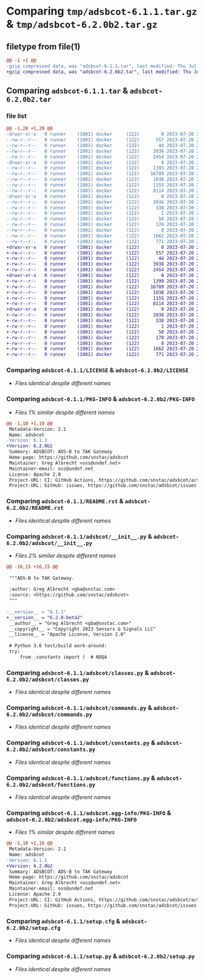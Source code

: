# Comparing `tmp/adsbcot-6.1.1.tar.gz` & `tmp/adsbcot-6.2.0b2.tar.gz`

## filetype from file(1)

```diff
@@ -1 +1 @@
-gzip compressed data, was "adsbcot-6.1.1.tar", last modified: Thu Jul 20 22:43:21 2023, max compression
+gzip compressed data, was "adsbcot-6.2.0b2.tar", last modified: Thu Jul 20 23:17:04 2023, max compression
```

## Comparing `adsbcot-6.1.1.tar` & `adsbcot-6.2.0b2.tar`

### file list

```diff
@@ -1,20 +1,20 @@
-drwxr-xr-x   0 runner    (1001) docker     (122)        0 2023-07-20 22:43:21.048890 adsbcot-6.1.1/
--rw-r--r--   0 runner    (1001) docker     (122)      557 2023-07-20 22:43:10.000000 adsbcot-6.1.1/LICENSE
--rw-r--r--   0 runner    (1001) docker     (122)       44 2023-07-20 22:43:10.000000 adsbcot-6.1.1/MANIFEST.in
--rw-r--r--   0 runner    (1001) docker     (122)     3936 2023-07-20 22:43:21.048890 adsbcot-6.1.1/PKG-INFO
--rw-r--r--   0 runner    (1001) docker     (122)     2454 2023-07-20 22:43:10.000000 adsbcot-6.1.1/README.rst
-drwxr-xr-x   0 runner    (1001) docker     (122)        0 2023-07-20 22:43:21.048890 adsbcot-6.1.1/adsbcot/
--rw-r--r--   0 runner    (1001) docker     (122)     1393 2023-07-20 22:43:10.000000 adsbcot-6.1.1/adsbcot/__init__.py
--rw-r--r--   0 runner    (1001) docker     (122)    16789 2023-07-20 22:43:10.000000 adsbcot-6.1.1/adsbcot/classes.py
--rw-r--r--   0 runner    (1001) docker     (122)     1038 2023-07-20 22:43:10.000000 adsbcot-6.1.1/adsbcot/commands.py
--rw-r--r--   0 runner    (1001) docker     (122)     1155 2023-07-20 22:43:10.000000 adsbcot-6.1.1/adsbcot/constants.py
--rw-r--r--   0 runner    (1001) docker     (122)     8114 2023-07-20 22:43:10.000000 adsbcot-6.1.1/adsbcot/functions.py
-drwxr-xr-x   0 runner    (1001) docker     (122)        0 2023-07-20 22:43:21.048890 adsbcot-6.1.1/adsbcot.egg-info/
--rw-r--r--   0 runner    (1001) docker     (122)     3936 2023-07-20 22:43:20.000000 adsbcot-6.1.1/adsbcot.egg-info/PKG-INFO
--rw-r--r--   0 runner    (1001) docker     (122)      338 2023-07-20 22:43:21.000000 adsbcot-6.1.1/adsbcot.egg-info/SOURCES.txt
--rw-r--r--   0 runner    (1001) docker     (122)        1 2023-07-20 22:43:20.000000 adsbcot-6.1.1/adsbcot.egg-info/dependency_links.txt
--rw-r--r--   0 runner    (1001) docker     (122)       50 2023-07-20 22:43:20.000000 adsbcot-6.1.1/adsbcot.egg-info/entry_points.txt
--rw-r--r--   0 runner    (1001) docker     (122)      170 2023-07-20 22:43:20.000000 adsbcot-6.1.1/adsbcot.egg-info/requires.txt
--rw-r--r--   0 runner    (1001) docker     (122)        8 2023-07-20 22:43:20.000000 adsbcot-6.1.1/adsbcot.egg-info/top_level.txt
--rw-r--r--   0 runner    (1001) docker     (122)     1662 2023-07-20 22:43:21.048890 adsbcot-6.1.1/setup.cfg
--rw-r--r--   0 runner    (1001) docker     (122)      771 2023-07-20 22:43:10.000000 adsbcot-6.1.1/setup.py
+drwxr-xr-x   0 runner    (1001) docker     (122)        0 2023-07-20 23:17:04.283589 adsbcot-6.2.0b2/
+-rw-r--r--   0 runner    (1001) docker     (122)      557 2023-07-20 23:16:54.000000 adsbcot-6.2.0b2/LICENSE
+-rw-r--r--   0 runner    (1001) docker     (122)       44 2023-07-20 23:16:54.000000 adsbcot-6.2.0b2/MANIFEST.in
+-rw-r--r--   0 runner    (1001) docker     (122)     3938 2023-07-20 23:17:04.283589 adsbcot-6.2.0b2/PKG-INFO
+-rw-r--r--   0 runner    (1001) docker     (122)     2454 2023-07-20 23:16:54.000000 adsbcot-6.2.0b2/README.rst
+drwxr-xr-x   0 runner    (1001) docker     (122)        0 2023-07-20 23:17:04.283589 adsbcot-6.2.0b2/adsbcot/
+-rw-r--r--   0 runner    (1001) docker     (122)     1399 2023-07-20 23:16:54.000000 adsbcot-6.2.0b2/adsbcot/__init__.py
+-rw-r--r--   0 runner    (1001) docker     (122)    16789 2023-07-20 23:16:54.000000 adsbcot-6.2.0b2/adsbcot/classes.py
+-rw-r--r--   0 runner    (1001) docker     (122)     1038 2023-07-20 23:16:54.000000 adsbcot-6.2.0b2/adsbcot/commands.py
+-rw-r--r--   0 runner    (1001) docker     (122)     1155 2023-07-20 23:16:54.000000 adsbcot-6.2.0b2/adsbcot/constants.py
+-rw-r--r--   0 runner    (1001) docker     (122)     8114 2023-07-20 23:16:54.000000 adsbcot-6.2.0b2/adsbcot/functions.py
+drwxr-xr-x   0 runner    (1001) docker     (122)        0 2023-07-20 23:17:04.283589 adsbcot-6.2.0b2/adsbcot.egg-info/
+-rw-r--r--   0 runner    (1001) docker     (122)     3938 2023-07-20 23:17:04.000000 adsbcot-6.2.0b2/adsbcot.egg-info/PKG-INFO
+-rw-r--r--   0 runner    (1001) docker     (122)      338 2023-07-20 23:17:04.000000 adsbcot-6.2.0b2/adsbcot.egg-info/SOURCES.txt
+-rw-r--r--   0 runner    (1001) docker     (122)        1 2023-07-20 23:17:04.000000 adsbcot-6.2.0b2/adsbcot.egg-info/dependency_links.txt
+-rw-r--r--   0 runner    (1001) docker     (122)       50 2023-07-20 23:17:04.000000 adsbcot-6.2.0b2/adsbcot.egg-info/entry_points.txt
+-rw-r--r--   0 runner    (1001) docker     (122)      170 2023-07-20 23:17:04.000000 adsbcot-6.2.0b2/adsbcot.egg-info/requires.txt
+-rw-r--r--   0 runner    (1001) docker     (122)        8 2023-07-20 23:17:04.000000 adsbcot-6.2.0b2/adsbcot.egg-info/top_level.txt
+-rw-r--r--   0 runner    (1001) docker     (122)     1662 2023-07-20 23:17:04.287589 adsbcot-6.2.0b2/setup.cfg
+-rw-r--r--   0 runner    (1001) docker     (122)      771 2023-07-20 23:16:54.000000 adsbcot-6.2.0b2/setup.py
```

### Comparing `adsbcot-6.1.1/LICENSE` & `adsbcot-6.2.0b2/LICENSE`

 * *Files identical despite different names*

### Comparing `adsbcot-6.1.1/PKG-INFO` & `adsbcot-6.2.0b2/PKG-INFO`

 * *Files 1% similar despite different names*

```diff
@@ -1,10 +1,10 @@
 Metadata-Version: 2.1
 Name: adsbcot
-Version: 6.1.1
+Version: 6.2.0b2
 Summary: ADSBCOT: ADS-B to TAK Gateway
 Home-page: https://github.com/snstac/adsbcot
 Maintainer: Greg Albrecht <oss@undef.net>
 Maintainer-email: oss@undef.net
 License: Apache 2.0
 Project-URL: CI: GitHub Actions, https://github.com/snstac/adsbcot/actions
 Project-URL: GitHub: issues, https://github.com/snstac/adsbcot/issues
```

### Comparing `adsbcot-6.1.1/README.rst` & `adsbcot-6.2.0b2/README.rst`

 * *Files identical despite different names*

### Comparing `adsbcot-6.1.1/adsbcot/__init__.py` & `adsbcot-6.2.0b2/adsbcot/__init__.py`

 * *Files 2% similar despite different names*

```diff
@@ -16,15 +16,15 @@
 
 """ADS-B to TAK Gateway.
 
 :author: Greg Albrecht <gba@snstac.com>
 :source: <https://github.com/snstac/adsbcot>
 """
 
-__version__ = "6.1.1"
+__version__ = "6.2.0-beta2"
 __author__ = "Greg Albrecht <gba@snstac.com>"
 __copyright__ = "Copyright 2023 Sensors & Signals LLC"
 __license__ = "Apache License, Version 2.0"
 
 # Python 3.6 test/build work-around:
 try:
     from .constants import (  # NOQA
```

### Comparing `adsbcot-6.1.1/adsbcot/classes.py` & `adsbcot-6.2.0b2/adsbcot/classes.py`

 * *Files identical despite different names*

### Comparing `adsbcot-6.1.1/adsbcot/commands.py` & `adsbcot-6.2.0b2/adsbcot/commands.py`

 * *Files identical despite different names*

### Comparing `adsbcot-6.1.1/adsbcot/constants.py` & `adsbcot-6.2.0b2/adsbcot/constants.py`

 * *Files identical despite different names*

### Comparing `adsbcot-6.1.1/adsbcot/functions.py` & `adsbcot-6.2.0b2/adsbcot/functions.py`

 * *Files identical despite different names*

### Comparing `adsbcot-6.1.1/adsbcot.egg-info/PKG-INFO` & `adsbcot-6.2.0b2/adsbcot.egg-info/PKG-INFO`

 * *Files 1% similar despite different names*

```diff
@@ -1,10 +1,10 @@
 Metadata-Version: 2.1
 Name: adsbcot
-Version: 6.1.1
+Version: 6.2.0b2
 Summary: ADSBCOT: ADS-B to TAK Gateway
 Home-page: https://github.com/snstac/adsbcot
 Maintainer: Greg Albrecht <oss@undef.net>
 Maintainer-email: oss@undef.net
 License: Apache 2.0
 Project-URL: CI: GitHub Actions, https://github.com/snstac/adsbcot/actions
 Project-URL: GitHub: issues, https://github.com/snstac/adsbcot/issues
```

### Comparing `adsbcot-6.1.1/setup.cfg` & `adsbcot-6.2.0b2/setup.cfg`

 * *Files identical despite different names*

### Comparing `adsbcot-6.1.1/setup.py` & `adsbcot-6.2.0b2/setup.py`

 * *Files identical despite different names*

